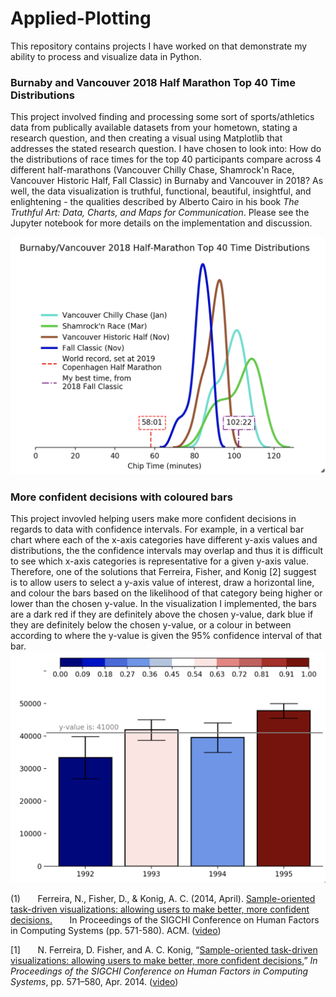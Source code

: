 # Applied-Plotting

This repository contains projects I have worked on that demonstrate my ability to process and visualize data in Python. 

### Burnaby and Vancouver 2018 Half Marathon Top 40 Time Distributions
This project involved finding and processing some sort of sports/athletics data from publically available datasets from your hometown, stating a research question, and then creating a visual using Matplotlib that addresses the stated research question. I have chosen to look into: How do the distributions of race times for the top 40 participants compare across 4 different half-marathons (Vancouver Chilly Chase, Shamrock'n Race, Vancouver Historic Half, Fall Classic) in Burnaby and Vancouver in 2018? As well, the data visualization is truthful, functional, beautiful, insightful, and enlightening - the qualities described by Alberto Cairo in his book _The Truthful Art: Data, Charts, and Maps for Communication_. Please see the Jupyter notebook for more details on the implementation and discussion. 

![alt text](https://github.com/jeffreyboschman/Applied-Plotting/blob/main/images/Burnaby%20and%20Vancouver%202018%20Half%20Marathon%20Top%2040%20Time%20Distributions.png?raw=true)

### More confident decisions with coloured bars
This project invovled helping users make more confident decisions in regards to data with confidence intervals. For example, in a vertical bar chart where each of the x-axis categories have different y-axis values and distributions, the the confidence intervals may overlap and thus it is difficult to see which x-axis categories is representative for a given y-axis value. Therefore, one of the solutions that Ferreira, Fisher, and Konig [2] suggest is to allow users to select a y-axis value of interest, draw a horizontal line, and colour the bars based on the likelihood of that category being higher or lower than the chosen y-value. In the visualization I implemented, the bars are a dark red if they are definitely above the chosen y-value, dark blue if they are definitely below the chosen y-value, or a colour in between according to where the y-value is given the 95% confidence interval of that bar. 
![alt text](https://github.com/jeffreyboschman/Applied-Plotting/blob/main/images/More%20confident%20decisions%20with%20coloured%20bars.png?raw=true)



(1) &nbsp;&nbsp;&nbsp;&nbsp;&nbsp;&nbsp;Ferreira, N., Fisher, D., & Konig, A. C. (2014, April). [Sample-oriented task-driven visualizations: allowing users to make better, more confident decisions.](https://www.microsoft.com/en-us/research/wp-content/uploads/2016/02/Ferreira_Fisher_Sample_Oriented_Tasks.pdf) 
&nbsp;&nbsp;&nbsp;&nbsp;&nbsp;&nbsp;In Proceedings of the SIGCHI Conference on Human Factors in Computing Systems (pp. 571-580). ACM. ([video](https://www.youtube.com/watch?v=BI7GAs-va-Q))

[1] &nbsp;&nbsp;&nbsp;&nbsp;&nbsp;&nbsp;N. Ferreira, D. Fisher, and A. C. Konig, “[Sample-oriented task-driven visualizations: allowing users to make better, more confident decisions](https://www.microsoft.com/en-us/research/wp-content/uploads/2016/02/Ferreira_Fisher_Sample_Oriented_Tasks.pdf),” _In Proceedings of the SIGCHI Conference on Human Factors in Computing Systems_, pp. 571–580, Apr. 2014. ([video](https://www.youtube.com/watch?v=BI7GAs-va-Q))
